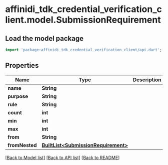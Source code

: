 # affinidi_tdk_credential_verification_client.model.SubmissionRequirement

## Load the model package

```dart
import 'package:affinidi_tdk_credential_verification_client/api.dart';
```

## Properties

| Name           | Type                                                                   | Description | Notes      |
| -------------- | ---------------------------------------------------------------------- | ----------- | ---------- |
| **name**       | **String**                                                             |             | [optional] |
| **purpose**    | **String**                                                             |             | [optional] |
| **rule**       | **String**                                                             |             |
| **count**      | **int**                                                                |             | [optional] |
| **min**        | **int**                                                                |             | [optional] |
| **max**        | **int**                                                                |             | [optional] |
| **from**       | **String**                                                             |             | [optional] |
| **fromNested** | [**BuiltList&lt;SubmissionRequirement&gt;**](SubmissionRequirement.md) |             | [optional] |

[[Back to Model list]](../README.md#documentation-for-models) [[Back to API list]](../README.md#documentation-for-api-endpoints) [[Back to README]](../README.md)
